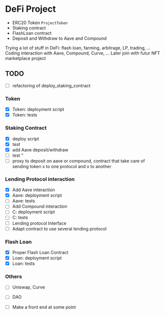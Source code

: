 # DeFi Project

- ERC20 Token `ProjectToken`
- Staking contract
- FlashLoan contract 
- Deposit and Withdraw to Aave and Compound


Trying a lot of stuff in DeFi: flash loan, farming, arbitrage, LP, trading, ...
Coding interaction with Aave, Compound, Curve, ...
Later join with futur NFT marketplace project


## TODO

- [ ] refactoring of deploy_staking_contract
### Token
- [x] Token: deployment script
- [x] Token: tests

### Staking Contract
- [x] deploy script
- [x] test
- [x] add Aave deposit/withdraw
- [ ] test       "
- [ ] proxy to deposit on aave or compound, contract that take care of sending token x to one protocol and x to another

### Lending Protocol interaction

- [x] Add Aave interaction
- [x] Aave: deployment script
- [ ] Aave: tests
- [ ] Add Compound interaction
- [ ] C: deployment script
- [ ] C: tests
- [ ] Lending protocol Interface
- [ ] Adapt contract to use several lending protocol

### Flash Loan
- [x] Proper Flash Loan Contract
- [x] Loan: deployment script
- [x] Loan: tests

### Others
- [ ] Uniswap, Curve
- [ ] DAO
- [ ] Make a front end at some point

